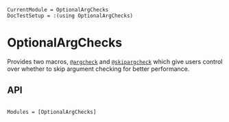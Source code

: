 ```@meta
CurrentModule = OptionalArgChecks
DocTestSetup = :(using OptionalArgChecks)
```

# OptionalArgChecks

Provides two macros, [`@argcheck`](@ref) and [`@skipargcheck`](@ref) which give users
control over whether to skip argument checking for better performance.

## API

```@index
```

```@autodocs
Modules = [OptionalArgChecks]
```
